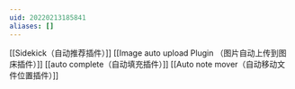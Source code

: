 ```yaml
---
uid: 20220213185841
aliases: []
---
```

[[Sidekick（自动推荐插件）]]
[[Image auto upload Plugin （图片自动上传到图床插件）]]
[[auto complete（自动填充插件）]]
[[Auto note mover（自动移动文件位置插件）]]